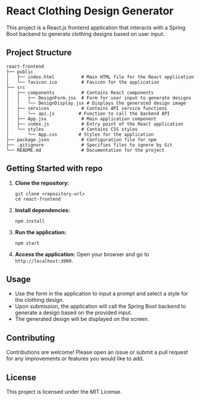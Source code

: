 # React Clothing Design Generator

This project is a React.js frontend application that interacts with a Spring Boot backend to generate clothing designs based on user input. 

## Project Structure

```
react-frontend
├── public
│   ├── index.html          # Main HTML file for the React application
│   └── favicon.ico         # Favicon for the application
├── src
│   ├── components          # Contains React components
│   │   ├── DesignForm.jsx  # Form for user input to generate designs
│   │   └── DesignDisplay.jsx # Displays the generated design image
│   ├── services            # Contains API service functions
│   │   └── api.js         # Function to call the backend API
│   ├── App.jsx             # Main application component
│   ├── index.js            # Entry point of the React application
│   └── styles              # Contains CSS styles
│       └── App.css        # Styles for the application
├── package.json            # Configuration file for npm
├── .gitignore              # Specifies files to ignore by Git
└── README.md               # Documentation for the project
```

## Getting Started with repo

1. **Clone the repository:**
   ```
   git clone <repository-url>
   cd react-frontend
   ```

2. **Install dependencies:**
   ```
   npm install
   ```

3. **Run the application:**
   ```
   npm start
   ```

4. **Access the application:**
   Open your browser and go to `http://localhost:3000`.

## Usage

- Use the form in the application to input a prompt and select a style for the clothing design.
- Upon submission, the application will call the Spring Boot backend to generate a design based on the provided input.
- The generated design will be displayed on the screen.

## Contributing

Contributions are welcome! Please open an issue or submit a pull request for any improvements or features you would like to add.

## License

This project is licensed under the MIT License.